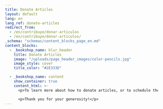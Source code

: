 ```yaml
---
title: Donate Articles
layout: default
lang: en
lang_ref: donate-articles
redirect_from:
  - /en/contribuye/donar-articulos
  - /en/contribuye/donar-articulos/
_schema: "schemas/content_blocks_page_en.md"
content_blocks:
  - _bookshop_name: blur_header
    title: Donate Articles
    image: "/uploads/page_header_images/color-pencils.jpg"
    image_style: cover
    title_color: "#2E333D"

  - _bookshop_name: content
    show_container: true
    content_html: >-
      <p>To learn more about how to donate articles, or to schedule the delivery of your donations, contact us by phone at <a href="tel:7878316161">(787) 831-6161</a></p>

      <p>Thank you for your generosity!</p>
---
```

